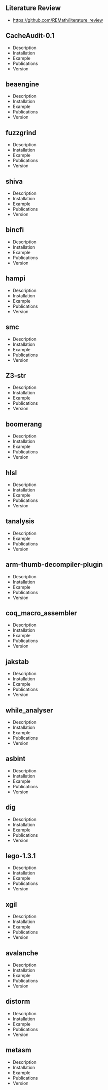 ## Literature Review
* https://github.com/REMath/literature_review

## CacheAudit-0.1
* Description
* Installation
* Example
* Publications
* Version 

## beaengine
* Description
* Installation
* Example
* Publications
* Version 
 
## fuzzgrind
* Description
* Installation
* Example
* Publications
* Version 

## shiva
* Description
* Installation
* Example
* Publications
* Version 

## bincfi
* Description
* Installation
* Example
* Publications
* Version 

## hampi
* Description
* Installation
* Example
* Publications
* Version 

## smc
* Description
* Installation
* Example
* Publications
* Version 

## Z3-str
* Description
* Installation
* Example
* Publications
* Version 

## boomerang
* Description
* Installation
* Example
* Publications
* Version 

## hlsl
* Description
* Installation
* Example
* Publications
* Version 

## tanalysis
* Description
* Example
* Publications
* Version 

## arm-thumb-decompiler-plugin
* Description
* Installation
* Example
* Publications
* Version 

## coq_macro_assembler
* Description
* Installation
* Example
* Publications
* Version 

## jakstab
* Description
* Installation
* Example
* Publications
* Version 

## while_analyser
* Description
* Installation
* Example
* Publications
* Version 

## asbint
* Description
* Installation
* Example
* Publications
* Version 

## dig
* Description
* Installation
* Example
* Publications
* Version 

## lego-1.3.1
* Description
* Installation
* Example
* Publications
* Version 

## xgil
* Description
* Installation
* Example
* Publications
* Version 

## avalanche
* Description
* Installation
* Example
* Publications
* Version 

## distorm
* Description
* Installation
* Example
* Publications
* Version 

## metasm
* Description
* Installation
* Example
* Publications
* Version
